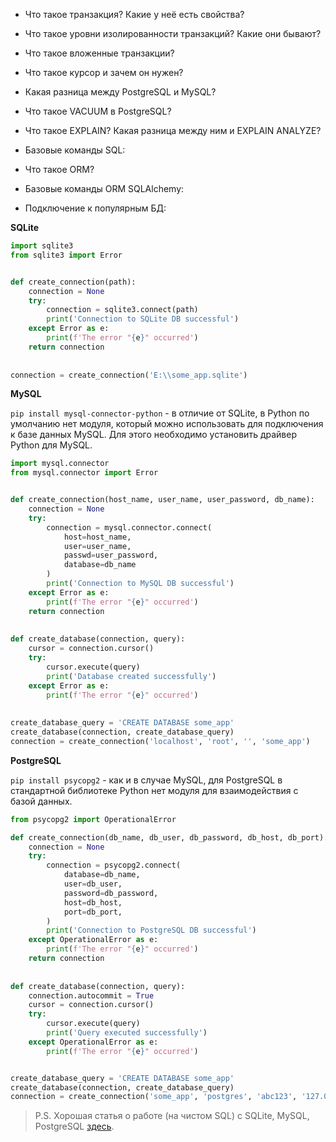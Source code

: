 * Что такое транзакция? Какие у неё есть свойства?



* Что такое уровни изолированности транзакций? Какие они бывают?



* Что такое вложенные транзакции?



* Что такое курсор и зачем он нужен?



* Какая разница между PostgreSQL и MySQL?



* Что такое VACUUM в PostgreSQL?



* Что такое EXPLAIN? Какая разница между ним и EXPLAIN ANALYZE?



* Базовые команды SQL:



* Что такое ORM?



* Базовые команды ORM SQLAlchemy:



* Подключение к популярным БД:

**SQLite**

```python
import sqlite3
from sqlite3 import Error


def create_connection(path):
    connection = None
    try:
        connection = sqlite3.connect(path)
        print('Connection to SQLite DB successful')
    except Error as e:
        print(f'The error "{e}" occurred')
    return connection
    
    
connection = create_connection('E:\\some_app.sqlite')
```

**MySQL**

`pip install mysql-connector-python` - в отличие от SQLite, в Python по умолчанию нет модуля, который можно использовать для подключения к базе данных MySQL. 
Для этого необходимо установить драйвер Python для MySQL. 

```python
import mysql.connector
from mysql.connector import Error


def create_connection(host_name, user_name, user_password, db_name):
    connection = None
    try:
        connection = mysql.connector.connect(
            host=host_name,
            user=user_name,
            passwd=user_password,
            database=db_name
        )
        print('Connection to MySQL DB successful')
    except Error as e:
        print(f'The error "{e}" occurred')
    return connection
        
        
def create_database(connection, query):
    cursor = connection.cursor()
    try:
        cursor.execute(query)
        print('Database created successfully')
    except Error as e:
        print(f'The error "{e}" occurred')    
        
        
create_database_query = 'CREATE DATABASE some_app'
create_database(connection, create_database_query)
connection = create_connection('localhost', 'root', '', 'some_app')
```

**PostgreSQL**

`pip install psycopg2` - как и в случае MySQL, для PostgreSQL в стандартной библиотеке Python нет модуля для взаимодействия с базой данных.

```python
from psycopg2 import OperationalError

def create_connection(db_name, db_user, db_password, db_host, db_port):
    connection = None
    try:
        connection = psycopg2.connect(
            database=db_name,
            user=db_user,
            password=db_password,
            host=db_host,
            port=db_port,
        )
        print('Connection to PostgreSQL DB successful')
    except OperationalError as e:
        print(f'The error "{e}" occurred')
    return connection
    
    
def create_database(connection, query):
    connection.autocommit = True
    cursor = connection.cursor()
    try:
        cursor.execute(query)
        print('Query executed successfully')
    except OperationalError as e:
        print(f'The error "{e}" occurred')


create_database_query = 'CREATE DATABASE some_app'
create_database(connection, create_database_query) 
connection = create_connection('some_app', 'postgres', 'abc123', '127.0.0.1', '5432')
```

> P.S. Хорошая статья о работе (на чистом SQL) с SQLite, MySQL, PostgreSQL [здесь](https://proglib.io/p/kak-podruzhit-python-i-bazy-dannyh-sql-podrobnoe-rukovodstvo-2020-02-27).
